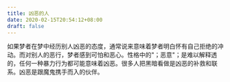 ```yaml
---
title: 凶恶的人
date: 2020-02-15T20:54:12+08:00
draft: false
---
```


如果梦者在梦中经历别人凶恶的态度，通常说来意味着梦者明白怀有自己拒绝的冲动。而对别人的恶行，梦者感到可怕和恶心。性格中的"；恶意"；是难以解释透的，任何一种暴力行为都可能意味着凶恶。很多人把黑暗看做是凶恶的补救和联系。凶恶是跟魔鬼携手而入的伙伴。